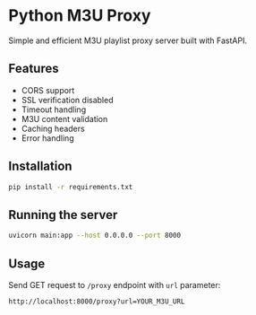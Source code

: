 # Python M3U Proxy

Simple and efficient M3U playlist proxy server built with FastAPI.

## Features

- CORS support
- SSL verification disabled
- Timeout handling
- M3U content validation
- Caching headers
- Error handling

## Installation

```bash
pip install -r requirements.txt
```

## Running the server

```bash
uvicorn main:app --host 0.0.0.0 --port 8000
```

## Usage

Send GET request to `/proxy` endpoint with `url` parameter:

```
http://localhost:8000/proxy?url=YOUR_M3U_URL
```
